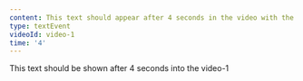 ```yaml
---
content: This text should appear after 4 seconds in the video with the id video-1
type: textEvent
videoId: video-1
time: '4'
---
```


This text should be shown after 4 seconds into the video-1